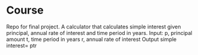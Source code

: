# Course

Repo for final project.
A calculator that calculates simple interest given principal, annual rate of interest and time period in years. Input: p, principal amount t, time period in years r, annual rate of interest Output simple interest= ptr 
